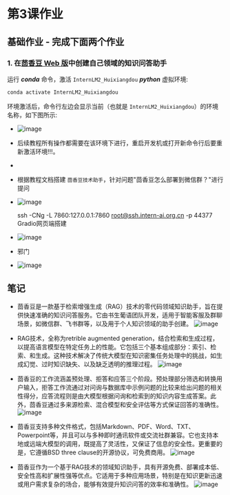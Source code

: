# 第3课作业

## 基础作业 - 完成下面两个作业

### 1. 在[茴香豆 Web 版](https://openxlab.org.cn/apps/detail/tpoisonooo/huixiangdou-web)中创建自己领域的知识问答助手

运行 ***conda*** 命令，激活 `InternLM2_Huixiangdou`  ***python*** 虚拟环境:

```bash
conda activate InternLM2_Huixiangdou

```

环境激活后，命令行左边会显示当前（也就是 `InternLM2_Huixiangdou`）的环境名称，如下图所示:

- ![image](https://github.com/Mlinfeng/InternLM2/assets/50072711/a4ad2d45-7c54-4db4-bdb7-8be283891285)

- 后续教程所有操作都需要在该环境下进行，重启开发机或打开新命令行后要重新激活环境!!!。
- 
- 根据教程文档搭建 `茴香豆技术助手`，针对问题"茴香豆怎么部署到微信群？"进行提问
- ![image](https://github.com/Mlinfeng/InternLM2/assets/50072711/6f9756ac-91c3-489e-b7ab-75a5786e4e0e)

  ssh -CNg -L 7860:127.0.0.1:7860 root@ssh.intern-ai.org.cn -p 44377
  Gradio网页端搭建
- ![image](https://github.com/Mlinfeng/InternLM2/assets/50072711/e0f402e7-1bf5-42c1-aed4-2ad87ce6d5d8)
- 邪门
- ![image](https://github.com/Mlinfeng/InternLM2/assets/50072711/09791a87-8ffc-4b58-9065-e1bdbf24694d)




## 笔记
 - 茴香豆是一款基于检索增强生成（RAG）技术的零代码领域知识助手，旨在提供快速准确的知识问答服务。它由书生葡语团队开发，适用于智能客服及群聊场景，如微信群、飞书群等，以及用于个人知识领域的助手创建。
![image](https://github.com/Mlinfeng/InternLM2/assets/50072711/0b252666-42e0-4477-ad04-2e253e97fe8d)

- RAG技术，全称为retrible augmented generation，结合检索和生成过程，以提高语言模型在特定任务上的性能。它包括三个基本组成部分：索引、检索、和生成。这种技术解决了传统大模型在知识密集任务处理中的挑战，如生成幻觉、过时知识缺失、以及缺乏透明的推理过程。
![image](https://github.com/Mlinfeng/InternLM2/assets/50072711/bcd12596-945c-4f1e-8c93-e65f1563e0fc)

 - 茴香豆的工作流涵盖预处理、拒答和应答三个阶段。预处理部分筛选和转换用户输入，拒答工作流通过对问询与数据库中示例问题的比较来给出问题的相关性得分，应答流程则是由大模型根据问询和检索到的知识内容生成答案。此外，茴香豆通过多来源检索、混合模型和安全评估等方式保证回答的准确性。
![image](https://github.com/Mlinfeng/InternLM2/assets/50072711/5b4cef11-0093-47b3-b375-f72340f50ce3)

 - 茴香豆支持多种文件格式，包括Markdown、PDF、Word、TXT、Powerpoint等，并且可以与多种即时通讯软件或交流社群兼容。它也支持本地或远端大模型的调用，既提高了灵活性，又保证了信息的安全性。更重要的是，它遵循BSD three clause的开源协议，可免费商用。
![image](https://github.com/Mlinfeng/InternLM2/assets/50072711/da71c656-10c8-4dfd-b053-9add7ef1dd91)
 - 茴香豆作为一个基于RAG技术的领域知识助手，具有开源免费、部署成本低、安全性高和扩展性强等优点。它适用于多种应用场景，特别是在知识更新迅速或用户需求复杂的场合，能够有效提升知识问答的效率和准确性。
![image](https://github.com/Mlinfeng/InternLM2/assets/50072711/ad9c0bdc-ad88-4078-9458-86f28fc84c7f)
